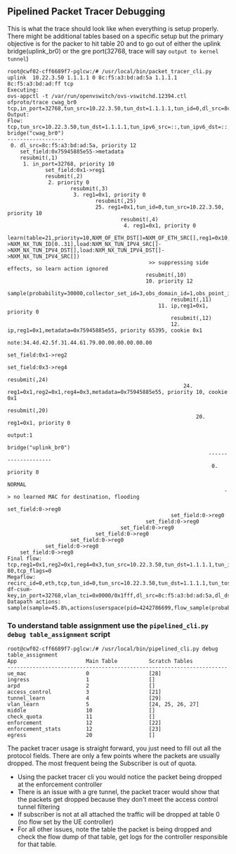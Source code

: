 ## Pipelined Packet Tracer Debugging


This is what the trace should look like when everything is setup properly. There might be additional tables based on a specific setup but the primary objective is for the packer to hit table 20 and to go out of either the uplink bridge(uplink_br0) or the gre port(32768, trace will say `output to kernel tunnel`)

```
root@cwf02-cff6689f7-pglcw:/# /usr/local/bin/packet_tracer_cli.py uplink  10.22.3.50 1.1.1.1 0 8c:f5:a3:bd:ad:5a 1.1.1.1 8c:f5:a3:bd:ad:ff tcp
Executing:
ovs-appctl -t /var/run/openvswitch/ovs-vswitchd.12394.ctl ofproto/trace cwag_br0 tcp,in_port=32768,tun_src=10.22.3.50,tun_dst=1.1.1.1,tun_id=0,dl_src=8c:f5:a3:bd:ad:5a,dl_dst=8c:f5:a3:bd:ad:ff,ip_src=1.1.1.1,ip_dst=104.28.26.94,tcp_src=3372,tcp_dst=80
Output:
Flow: tcp,tun_src=10.22.3.50,tun_dst=1.1.1.1,tun_ipv6_src=::,tun_ipv6_dst=::,tun_gbp_id=0,tun_gbp_flags=0,tun_tos=0,tun_ttl=0,tun_erspan_ver=0,tun_flags=0,in_port=32768,vlan_tci=0x0000,dl_src=8c:f5:a3:bd:ad:5a,dl_dst=8c:f5:a3:bd:ad:ff,nw_src=1.1.1.1,nw_dst=104.28.26.94,nw_tos=0,nw_ecn=0,nw_ttl=0,tp_src=3372,tp_dst=80,tcp_flags=0
bridge("cwag_br0")
------------------
 0. dl_src=8c:f5:a3:bd:ad:5a, priority 12
    set_field:0x75945885e55->metadata
    resubmit(,1)
     1. in_port=32768, priority 10
            set_field:0x1->reg1
            resubmit(,2)
             2. priority 0
                    resubmit(,3)
                     3. reg1=0x1, priority 0
                            resubmit(,25)
                            25. reg1=0x1,tun_id=0,tun_src=10.22.3.50, priority 10
                                    resubmit(,4)
                                     4. reg1=0x1, priority 0
                                            learn(table=21,priority=10,NXM_OF_ETH_DST[]=NXM_OF_ETH_SRC[],reg1=0x10,load:NXM_NX_TUN_ID[0..31]->NXM_NX_TUN_ID[0..31],load:NXM_NX_TUN_IPV4_SRC[]->NXM_NX_TUN_IPV4_DST[],load:NXM_NX_TUN_IPV4_DST[]->NXM_NX_TUN_IPV4_SRC[])
                                             >> suppressing side effects, so learn action ignored
                                            resubmit(,10)
                                            10. priority 12
                                                    sample(probability=30000,collector_set_id=3,obs_domain_id=1,obs_point_id=1,apn_mac_addr=0a:00:27:00:00:05,msisdn=magmaIsTheBest,apn_name=big_tower123,sampling_port=32768)
                                                    resubmit(,11)
                                                11. ip,reg1=0x1, priority 0
                                                    resubmit(,12)
                                                    12. ip,reg1=0x1,metadata=0x75945885e55, priority 65395, cookie 0x1
                                                            note:34.4d.42.5f.31.44.61.79.00.00.00.00.00.00
                                                            set_field:0x1->reg2
                                                            set_field:0x3->reg4
                                                            resubmit(,24)
                                                        24. reg1=0x1,reg2=0x1,reg4=0x3,metadata=0x75945885e55, priority 10, cookie 0x1
                                                            resubmit(,20)
                                                            20. reg1=0x1, priority 0
                                                                    output:1
                                                                bridge("uplink_br0")
                                                                --------------------
                                                                 0. priority 0
                                                                    NORMAL
                                                                     -> no learned MAC for destination, flooding
                                                            set_field:0->reg0
                                                    set_field:0->reg0
                                            set_field:0->reg0
                                    set_field:0->reg0
                            set_field:0->reg0
                    set_field:0->reg0
            set_field:0->reg0
    set_field:0->reg0
Final flow: tcp,reg1=0x1,reg2=0x1,reg4=0x3,tun_src=10.22.3.50,tun_dst=1.1.1.1,tun_ipv6_src=::,tun_ipv6_dst=::,tun_gbp_id=0,tun_gbp_flags=0,tun_tos=0,tun_ttl=0,tun_erspan_ver=0,tun_flags=0,metadata=0x75945885e55,in_port=32768,vlan_tci=0x0000,dl_src=8c:f5:a3:bd:ad:5a,dl_dst=8c:f5:a3:bd:ad:ff,nw_src=1.1.1.1,nw_dst=104.28.26.94,nw_tos=0,nw_ecn=0,nw_ttl=0,tp_src=3372,tp_dst=
80,tcp_flags=0
Megaflow: recirc_id=0,eth,tcp,tun_id=0,tun_src=10.22.3.50,tun_dst=1.1.1.1,tun_tos=0,tun_flags=-df-csum-key,in_port=32768,vlan_tci=0x0000/0x1fff,dl_src=8c:f5:a3:bd:ad:5a,dl_dst=8c:f5:a3:bd:ad:ff,nw_src=0.0.0.0/2,nw_dst=104.24.0.0/13,nw_frag=no,tp_dst=0x40/0xffc0
Datapath actions: sample(sample=45.8%,actions(userspace(pid=4242786699,flow_sample(probability=30000,collector_set_id=3,obs_domain_id=1,obs_point_id=1,output_port=4294967295)))),5,3
```

### To understand table assignment use the `pipelined_cli.py debug table_assignment` script
```
root@cwf02-cff6689f7-pglcw:/# /usr/local/bin/pipelined_cli.py debug table_assignment
App                      Main Table          Scratch Tables           
----------------------------------------------------------------------
ue_mac                   0                   [28]
ingress                  1                   []
arpd                     2                   []
access_control           3                   [21]
tunnel_learn             4                   [29]
vlan_learn               5                   [24, 25, 26, 27]
middle                   10                  []
check_quota              11                  []
enforcement              12                  [22]
enforcement_stats        12                  [23]
egress                   20                  []
```

The packet tracer usage is straight forward, you just need to fill out all the protocol fields. There are only a few points where the packets are usually dropped. The most frequent being the Subscriber is out of quota.
 - Using the packet tracer cli you would notice the packet being dropped at the enforcement controller
 - There is an issue with a gre tunnel, the packet tracer would show that the packets get dropped because they don't meet the access control tunnel filtering
 - If subscriber is not at all attached the traffic will be dropped at table 0 (no flow set by the UE controller)
 - For all other issues, note the table the packet is being dropped and check the flow dump of that table, get logs for the controller responsible for that table.
